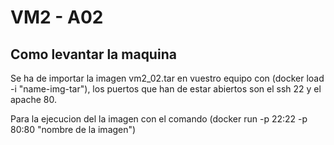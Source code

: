 # VM2 - A02
## Como levantar la maquina

Se ha de importar la imagen vm2_02.tar en vuestro equipo con (docker load -i "name-img-tar"), los puertos que han de estar abiertos son el ssh 22 y el apache 80.

Para la ejecucion del la imagen con el comando (docker run -p 22:22 -p 80:80 "nombre de la imagen")
